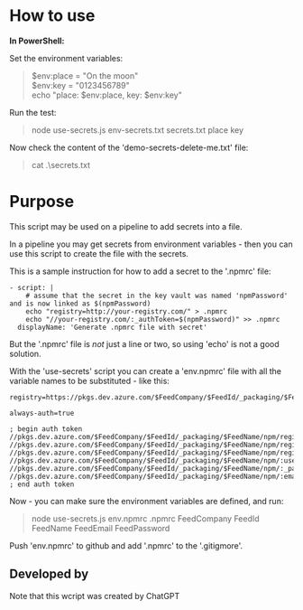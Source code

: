 # How to use

**In PowerShell:**

Set the environment variables:

> $env:place = "On the moon"<br />
> $env:key = "0123456789"<br />
> echo "place: $env:place, key: $env:key"

Run the test:

> node use-secrets.js env-secrets.txt secrets.txt place key

Now check the content of the 'demo-secrets-delete-me.txt' file:

> cat .\secrets.txt

# Purpose

This script may be used on a pipeline
to add secrets into a file.

In a pipeline you may get secrets from
environment variables - then you can use
this script to create the file with the secrets.

This is a sample instruction for how to add a secret to
the '.npmrc' file:

```
- script: |
    # assume that the secret in the key vault was named 'npmPassword' and is now linked as $(npmPassword)
    echo "registry=http://your-registry.com/" > .npmrc
    echo "//your-registry.com/:_authToken=$(npmPassword)" >> .npmrc
  displayName: 'Generate .npmrc file with secret'
```

But the '.npmrc' file is _not_ just a line or two, so using 'echo' is
not a good solution.

With the 'use-secrets' script you can create a
'env.npmrc' file with all the variable names to be substituted - like this:

```
registry=https://pkgs.dev.azure.com/$FeedCompany/$FeedId/_packaging/$FeedName/npm/registry/

always-auth=true

; begin auth token
//pkgs.dev.azure.com/$FeedCompany/$FeedId/_packaging/$FeedName/npm/registry/:username=$FeedCompany
//pkgs.dev.azure.com/$FeedCompany/$FeedId/_packaging/$FeedName/npm/registry/:_password=$FeedPassword
//pkgs.dev.azure.com/$FeedCompany/$FeedId/_packaging/$FeedName/npm/registry/:email=$FeedEmail
//pkgs.dev.azure.com/$FeedCompany/$FeedId/_packaging/$FeedName/npm/:username=$FeedCompany
//pkgs.dev.azure.com/$FeedCompany/$FeedId/_packaging/$FeedName/npm/:_password=$FeedPassword
//pkgs.dev.azure.com/$FeedCompany/$FeedId/_packaging/$FeedName/npm/:email=$FeedEmail
; end auth token
```

Now - you can make sure the environment variables are defined, and run:

> node use-secrets.js env.npmrc .npmrc FeedCompany FeedId FeedName FeedEmail FeedPassword

Push 'env.npmrc' to github and add '.npmrc' to the '.gitigmore'.

## Developed by

Note that this wcript was created by ChatGPT
